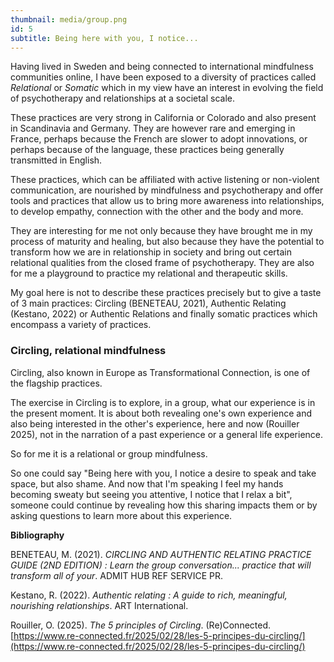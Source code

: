 ```yaml
---
thumbnail: media/group.png
id: 5
subtitle: Being here with you, I notice...
---
```

Having lived in Sweden and being connected to international mindfulness communities online, I have been exposed to a diversity of practices called *Relational* or *Somatic* which in my view have an interest in evolving the field of psychotherapy and relationships at a societal scale.

These practices are very strong in California or Colorado and also present in Scandinavia and Germany. They are however rare and emerging in France, perhaps because the French are slower to adopt innovations, or perhaps because of the language, these practices being generally transmitted in English.

These practices, which can be affiliated with active listening or non-violent communication, are nourished by mindfulness and psychotherapy and offer tools and practices that allow us to bring more awareness into relationships, to develop empathy, connection with the other and the body and more.

They are interesting for me not only because they have brought me in my process of maturity and healing, but also because they have the potential to transform how we are in relationship in society and bring out certain relational qualities from the closed frame of psychotherapy. They are also for me a playground to practice my relational and therapeutic skills.

My goal here is not to describe these practices precisely but to give a taste of 3 main practices: Circling (BENETEAU, 2021), Authentic Relating (Kestano, 2022) or Authentic Relations and finally somatic practices which encompass a variety of practices.

### Circling, relational mindfulness

Circling, also known in Europe as Transformational Connection, is one of the flagship practices.

The exercise in Circling is to explore, in a group, what our experience is in the present moment. It is about both revealing one's own experience and also being interested in the other's experience, here and now (Rouiller 2025), not in the narration of a past experience or a general life experience.

So for me it is a relational or group mindfulness.

So one could say "Being here with you, I notice a desire to speak and take space, but also shame. And now that I'm speaking I feel my hands becoming sweaty but seeing you attentive, I notice that I relax a bit", someone could continue by revealing how this sharing impacts them or by asking questions to learn more about this experience.

**Bibliography**

BENETEAU, M. (2021). *CIRCLING AND AUTHENTIC RELATING PRACTICE GUIDE (2ND EDITION) : Learn the group conversation... practice that will transform all of your*. ADMIT HUB REF SERVICE PR.

Kestano, R. (2022). *Authentic relating : A guide to rich, meaningful, nourishing relationships*. ART International.

Rouiller, O. (2025). *The 5 principles of Circling*. (Re)Connected. [https://www.re-connected.fr/2025/02/28/les-5-principes-du-circling/](https://www.re-connected.fr/2025/02/28/les-5-principes-du-circling/)
